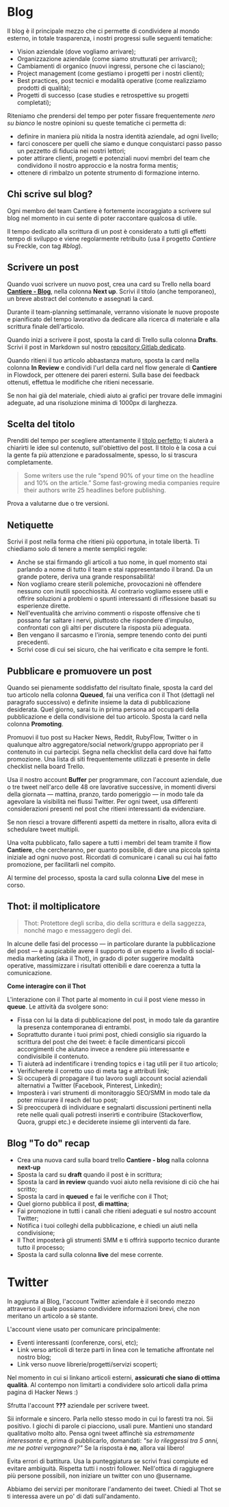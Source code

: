 # Blog

Il blog è il principale mezzo che ci permette di condividere al mondo esterno, in totale trasparenza, i nostri progressi sulle seguenti tematiche:

* Vision aziendale (dove vogliamo arrivare);
* Organizzazione aziendale (come siamo strutturati per arrivarci);
* Cambiamenti di organico (nuovi ingressi, persone che ci lasciano);
* Project management (come gestiamo i progetti per i nostri clienti);
* Best practices, post tecnici e modalità operative (come realizziamo prodotti di qualità);
* Progetti di successo (case studies e retrospettive su progetti completati);

Riteniamo che prendersi del tempo per poter fissare frequentemente *nero su bianco* le nostre opinioni su queste tematiche ci permetta di:

* definire in maniera più nitida la nostra identità aziendale, ad ogni livello;
* farci conoscere per quelli che siamo e dunque conquistarci passo passo un pezzetto di fiducia nei nostri lettori;
* poter attirare clienti, progetti e potenziali nuovi membri del team che condividono il nostro approccio e la nostra forma mentis;
* ottenere di rimbalzo un potente strumento di formazione interno.

## Chi scrive sul blog?

Ogni membro del team Cantiere è fortemente incoraggiato a scrivere sul blog nel momento in cui sente di poter raccontare qualcosa di utile.

Il tempo dedicato alla scrittura di un post è considerato a tutti gli effetti tempo di sviluppo e viene regolarmente retribuito (usa il progetto *Cantiere* su Freckle, con tag *#blog*).

## Scrivere un post

Quando vuoi scrivere un nuovo post, crea una card su Trello nella board **[Cantiere - Blog](https://trello.com/b/8dstIWbT/cantiere-blog)**, nella colonna **Next up**. Scrivi il titolo (anche temporaneo), un breve abstract del contenuto e assegnati la card.

Durante il team-planning settimanale, verranno visionate le nuove proposte e pianificato del tempo lavorativo da dedicare alla ricerca di materiale e alla scrittura finale dell'articolo.

Quando inizi a scrivere il post, sposta la card di Trello sulla colonna **Drafts**. Scrivi il post in Markdown sul nostro [repository Gitlab dedicato](http://).

Quando ritieni il tuo articolo abbastanza maturo, sposta la card nella colonna **In Review** e condividi l'url della card nel flow generale di __Cantiere__ in Flowdock, per ottenere dei pareri esterni. Sulla base dei feedback ottenuti, effettua le modifiche che ritieni necessarie.

Se non hai già del materiale, chiedi aiuto ai grafici per trovare delle immagini adeguate, ad una risoluzione minima di 1000px di larghezza.

## Scelta del titolo

Prenditi del tempo per scegliere attentamente il [titolo perfetto](http://www.copyblogger.com/magnetic-headlines/); ti aiuterà a chiarirti le idee sul contenuto, sull'obiettivo del post. Il titolo è la cosa a cui la gente fa più attenzione e paradossalmente, spesso, lo si trascura completamente.

> Some writers use the rule “spend 90% of your time on the headline and 10% on the article.” Some fast-growing media companies require their authors write 25 headlines before publishing.

Prova a valutarne due o tre versioni.

## Netiquette

Scrivi il post nella forma che ritieni più opportuna, in totale libertà. Ti chiediamo solo di tenere a mente semplici regole:

* Anche se stai firmando gli articoli a tuo nome, in quel momento stai parlando a nome di tutto il team e stai rappresentando il brand. Da un grande potere, deriva una grande responsabilità!
* Non vogliamo creare sterili polemiche, provocazioni nè offendere nessuno con inutili spocchiosità. Al contrario vogliamo essere utili e offrire soluzioni a problemi o spunti interessanti di riflessione basati su esperienze dirette.
* Nell'eventualità che arrivino commenti o risposte offensive che ti possano far saltare i nervi, piuttosto che rispondere d'impulso, confrontati con gli altri per discutere la risposta più adeguata.
* Ben vengano il sarcasmo e l'ironia, sempre tenendo conto dei punti precedenti.
* Scrivi cose di cui sei sicuro, che hai verificato e cita sempre le fonti.

## Pubblicare e promuovere un post

Quando sei pienamente soddisfatto del risultato finale, sposta la card del tuo articolo nella colonna **Queued**, fai una verifica con il Thot (dettagli nel paragrafo successivo) e definite insieme la data di pubblicazione desiderata. Quel giorno, sarai tu in prima persona ad occuparti della pubblicazione e della condivisione del tuo articolo. Sposta la card nella colonna **Promoting**.

Promuovi il tuo post su Hacker News, Reddit, RubyFlow, Twitter o in qualunque altro aggregatore/social network/gruppo appropriato per il contenuto in cui partecipi. Segna nella checklist della card dove hai fatto promozione.
Una lista di siti frequentemente utilizzati è presente in delle checklist nella board Trello.

Usa il nostro account **Buffer** per programmare, con l'account aziendale, due o tre tweet nell'arco delle 48 ore lavorative successive, in momenti diversi della giornata — mattina, pranzo, tardo pomeriggio — in modo tale da agevolare la visibilità nei flussi Twitter. Per ogni tweet, usa differenti considerazioni presenti nel post che ritieni interessanti da evidenziare.

Se non riesci a trovare differenti aspetti da mettere in risalto, allora evita di schedulare tweet multipli.

Una volta pubblicato, fallo sapere a tutti i membri del team tramite il flow **Cantiere**, che cercheranno, per quanto possibile, di dare una piccola spinta iniziale ad ogni nuovo post. Ricordati di comunicare i canali su cui hai fatto promozione, per facilitarli nel compito.

Al termine del processo, sposta la card sulla colonna **Live** del mese in corso.

## Thot: il moltiplicatore

> Thot: Protettore degli scriba, dio della scrittura e della saggezza, nonché mago e messaggero degli dei.

In alcune delle fasi del processo — in particolare durante la pubblicazione del post — è auspicabile avere il supporto di un esperto a livello di social-media marketing (aka il Thot), in grado di poter suggerire modalità operative, massimizzare i risultati ottenibili e dare coerenza a tutta la comunicazione.

**Come interagire con il Thot**

L'interazione con il Thot parte al momento in cui il post viene messo in **queue**. Le attività da svolgere sono:

* Fissa con lui la data di pubblicazione del post, in modo tale da  garantire la presenza contemporanea di entrambi.
* Soprattutto durante i tuoi primi post, chiedi consiglio sia riguardo la scrittura del post che dei tweet: è facile dimenticarsi piccoli accorgimenti che aiutano invece a rendere più interessante e condivisibile il contenuto.
* Ti aiuterà ad indentificare i trending topics e i tag utili per il tuo articolo;
* Verificherete il corretto uso di meta tag e attributi link;
* Si occuperà di propagare il tuo lavoro sugli account social aziendali alternativi a Twitter (Facebook, Pinterest, Linkedin);
* Imposterà i vari strumenti di monitoraggio SEO/SMM in modo tale da poter misurare il reach del tuo post;
* Si preoccuperà di individuare e segnalarti discussioni pertinenti nella rete nelle quali quali potresti inserirti e contribuire (Stackoverflow, Quora, gruppi etc.) e deciderete insieme gli interventi da fare.

## Blog "To do" recap

* Crea una nuova card sulla board trello **Cantiere - blog** nalla colonna **next-up**
* Sposta la card su **draft** quando il post è in scrittura;
* Sposta la card **in review** quando vuoi aiuto nella revisione di ciò che hai scritto;
* Sposta la card in **queued** e fai le verifiche con il Thot;
* Quel giorno pubblica il post, **di mattina**;
* Fai promozione in tutti i canali che ritieni adeguati e sul nostro account Twitter;
* Notifica i tuoi colleghi della pubblicazione, e chiedi un aiuti nella condivisione;
* Il Thot imposterà gli strumenti SMM e ti offrirà supporto tecnico durante tutto il processo;
* Sposta la card sulla colonna **live** del mese corrente.

# Twitter

In aggiunta al Blog, l'account Twitter aziendale è il secondo mezzo attraverso il quale possiamo condividere informazioni brevi, che non meritano un articolo a sè stante.

L'account viene usato per comunicare principalmente:

* Eventi interessanti (conferenze, corsi, etc);
* Link verso articoli di terze parti in linea con le tematiche affrontate nel nostro blog;
* Link verso nuove librerie/progetti/servizi scoperti;

Nel momento in cui si linkano articoli esterni, **assicurati che siano di ottima qualità**. Al contempo non limitarti a condividere solo articoli dalla prima pagina di Hacker News :)

Sfrutta l'account **???** aziendale per scrivere tweet.

Sii informale e sincero. Parla nello stesso modo in cui lo faresti tra noi. Sii positivo. I giochi di parole ci piacciono, usali pure. Mantieni uno standard qualitativo molto alto. Pensa ogni tweet affinchè sia _estremamente interessante_ e, prima di pubblicarlo, domandati: _"se lo rileggessi tra 5 anni, me ne potrei vergognare?"_ Se la risposta è **no**, allora vai libero!

Evita errori di battitura. Usa la punteggiatura se scrivi frasi compiute ed evitare ambiguità. Rispetta tutti i nostri follower. Nell'ottica di raggiugnere più persone possibili, non iniziare un twitter con uno @username.

Abbiamo dei servizi per monitorare l'andamento dei tweet. Chiedi al Thot se ti interessa avere un po' di dati sull'andamento.
